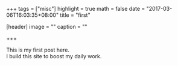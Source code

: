 +++
tags = ["misc"]
highlight = true
math = false
date = "2017-03-06T16:03:35+08:00"
title = "first"

[header]
  image = ""
  caption = ""

+++

This is my first post here.  
I build this site to boost my daily work. 
